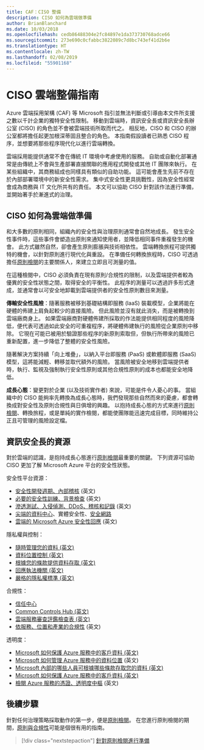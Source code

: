 ```yaml
---
title: CAF：CISO 整備
description: CISO 如何為雲端做準備
author: BrianBlanchard
ms.date: 10/03/2018
ms.openlocfilehash: cedb86488304e2fc84897e1da373730768adce66
ms.sourcegitcommit: 273e690c0cfabbc3822089c7d8bc743ef41d2b6e
ms.translationtype: HT
ms.contentlocale: zh-TW
ms.lasthandoff: 02/08/2019
ms.locfileid: "55901168"
---
```

# <a name="ciso-cloud-readiness-guide"></a>CISO 雲端整備指南

Azure 雲端採用架構 (CAF) 等 Microsoft 指引並無法判斷或引導由本文件所支援之數以千計企業的獨特安全性限制。 移動到雲端時，資訊安全長或資訊安全長辦公室 (CISO) 的角色並不會被雲端技術所取而代之。 相反地，CISO 和 CISO 的辦公室都將擔任起更加根深蒂固且整合的角色。 本指南假設讀者已熟悉 CISO 程序，並想要將那些程序現代化以進行雲端轉換。

雲端採用能提供通常不會在傳統 IT 環境中考慮使用的服務。 自助或自動化部署通常是由傳統上不會與生產部署直接關聯的應用程式開發或其他 IT 團隊來執行。 在某些組織中，其商務組成也同樣具有類似的自助功能。 這可能會產生先前不存在於內部部署環境中的新安全性需求。 集中式安全性更具挑戰性，因為安全性經常會成為商務與 IT 文化所共有的責任。 本文可以協助 CISO 針對該作法進行準備，並開始著手於漸進式的治理。

## <a name="how-can-the-ciso-prepare-for-the-cloud"></a>CISO 如何為雲端做準備

和大多數的原則相同，組織內的安全性與治理原則通常會自然地成長。 發生安全性事件時，這些事件會塑造出原則來通知使用者，並降低相同事件重複發生的機會。 此方式雖然自然，卻會產生原則膨脹與技術相依性。 雲端轉換旅程可提供獨特的機會，以針對原則進行現代化與重設。 在準備任何轉換旅程時，CISO 可透過擔任[原則檢閱](./what-is-a-cloud-policy-review.md)的主要關係人，來建立立即且可測量的值。

在這種檢閱中，CISO 必須負責在現有原則/合規性的限制，以及雲端提供者較為優異的安全性狀態之間，取得安全的平衡性。 此程序的測量可以透過許多形式達成，並通常會以可安全地卸載到雲端提供者的安全性原則數目來測量。

**傳輸安全性風險**：隨著服務被移到基礎結構即服務 (IaaS) 裝載模型，企業將能在硬體的佈建上肩負起較少的直接風險。 但此風險並沒有就此消失，而是被轉換到雲端廠商身上。 如果雲端廠商對硬體佈建所採取的作法能提供相同程度的風險降低，便代表可透過如此安全的可重複程序，將硬體佈建執行的風險從企業原則中移除。 它現在可能已被用於驗證那些程序的新原則索取但，但執行所帶來的風險已重新配置，進一步降低了整體的安全性風險。

隨著解決方案持續「向上堆疊」，以納入平台即服務 (PaaS) 或軟體即服務 (SaaS) 模型，這將能減輕、轉移並取代額外的風險。 當風險被安全地移到雲端提供者時，執行、監視及強制執行安全性原則或其他合規性原則的成本也都能安全地降低。

**成長心態**：變更對於企業 (以及技術實作者) 來說，可能是件令人憂心的事。 當組織中的 CISO 能夠率先轉換為成長心態時，我們發現那些自然而來的憂慮，都會轉換成對安全性及原則合規性與日俱增的興趣。 以抱持成長心態的方式來進行[原則檢閱](./what-is-a-cloud-policy-review.md)、轉換旅程，或是單純的實作檢閱，都能使團隊能迅速完成目標，同時維持公正且可管理的風險設定檔。

## <a name="resources-for-the-chief-information-security-officer"></a>資訊安全長的資源

對於雲端的認識，是抱持成長心態進行[原則檢閱](./what-is-a-cloud-policy-review.md)最重要的關鍵。 下列資源可協助 CISO 更加了解 Microsoft Azure 平台的安全性狀態。

安全性平台資源：

* [安全性開發週期、內部稽核](https://www.microsoft.com/sdl/) \(英文\)
* [必要的安全性訓練、背景檢查](https://downloads.cloudsecurityalliance.org/star/self-assessment/StandardResponsetoRequestforInformationWindowsAzureSecurityPrivacy.docx) \(英文\)
* [滲透測試、入侵偵測、DDoS、稽核和記錄](https://www.microsoft.com/trustcenter/Security/AuditingAndLogging) \(英文\)
* [尖端的資料中心](https://www.microsoft.com/cloud-platform/global-datacenters)、實體安全性、[安全網路](/azure/security/security-network-overview)
* [雲端的 Microsoft Azure 安全性回應](http://aka.ms/SecurityResponsePaper) \(英文\)

隱私權與控制：

* [隨時管理您的資料 (英文)](https://www.microsoft.com/trustcenter/Privacy/You-own-your-data)
* [資料位置控制 (英文)](https://www.microsoft.com/trustcenter/Privacy/Where-your-data-is-located)
* [根據您的條款提供資料存取 (英文)](https://www.microsoft.com/trustcenter/Privacy/Who-can-access-your-data-and-on-what-terms)
* [回應執法機關 (英文)](https://www.microsoft.com/trustcenter/Privacy/Responding-to-govt-agency-requests-for-customer-data)
* [嚴格的隱私權標準 (英文)](https://www.microsoft.com/TrustCenter/Privacy/We-set-and-adhere-to-stringent-standards)

合規性：

* [信任中心](https://www.microsoft.com/trustcenter/default.aspx)
* [Common Controls Hub (英文)](https://www.microsoft.com/trustcenter/Common-Controls-Hub)
* [雲端服務審查評鑑檢查表 (英文)](https://www.microsoft.com/trustcenter/Compliance/Due-Diligence-Checklist)
* [依服務、位置和產業的合規性](https://www.microsoft.com/trustcenter/Compliance/default.aspx) \(英文\)

透明度：

* [Microsoft 如何保護 Azure 服務中的客戶資料 (英文)](https://www.microsoft.com/trustcenter/Transparency/default.aspx)
* [Microsoft 如何管理 Azure 服務中的資料位置](http://azuredatacentermap.azurewebsites.net/) \(英文\)
* [Microsoft 內部的哪些人員可根據哪些條款存取您的資料 (英文)](https://www.microsoft.com/trustcenter/Privacy/Who-can-access-your-data-and-on-what-terms)
* [Microsoft 如何保護 Azure 服務中的客戶資料 (英文)](https://www.microsoft.com/trustcenter/Transparency/default.aspx)
* [檢閱 Azure 服務的憑證、透明度中樞](https://www.microsoft.com/trustcenter/Compliance/default.aspx) \(英文\)

## <a name="next-steps"></a>後續步驟

針對任何治理策略採取動作的第一步，便是[原則檢閱](./what-is-a-cloud-policy-review.md)。 在您進行原則檢閱的期間，[原則與合規性](./overview.md)可能是個很有用的指南。

> [!div class="nextstepaction"]
> [針對原則檢閱進行準備](./what-is-a-cloud-policy-review.md)